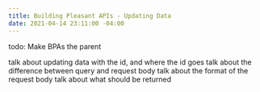 ```yaml
---
title: Building Pleasant APIs - Updating Data
date: 2021-04-14 23:11:00 -04:00
---
```


todo: Make BPAs the parent

talk about updating data with the id, and where the id goes
talk about the difference between query and request body
talk about the format of the request body
talk about what should be returned